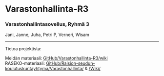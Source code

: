 # Varastonhallinta-R3
### Varastonhallintasovellus, Ryhmä 3
Jani, Janne, Juha, Petri P, Verneri, Wisam

***

Tietoa projektista:

Meidän materiaali:
[GitHub/Varastonhallinta-R3/wiki](https://github.com/janlevea-git/Varastonhallinta-R3/wiki)
<br/>
RASEKO-materiaali:
[GitHub/Raision-seudun-koulutuskuntayhtyma/Varastonhallinta/](https://github.com/Raision-seudun-koulutuskuntayhtyma/Varastohallinta/) & [/Wiki/](https://github.com/Raision-seudun-koulutuskuntayhtyma/Varastohallinta/wiki)
